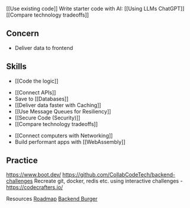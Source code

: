 
[[Use existing code]]
Write starter code with AI: [[Using LLMs ChatGPT]]
[[Compare technology tradeoffs]]
## Concern
* Deliver data to frontend
## Skills
* [[Code the logic]]
- [[Connect APIs]]
- Save to [[Databases]]
- [[Deliver data faster with Caching]]
- [[Use Message Queues for Resiliency]]
- [[Secure Code (Security)]]
- [[Compare technology tradeoffs]]
* [[Connect computers with Networking]]
* Build performant apps with [[WebAssembly]]

## Practice
https://www.boot.dev/
https://github.com/CollabCodeTech/backend-challenges
Recreate git, docker, redis etc. using interactive challenges - https://codecrafters.io/

Resources
[Roadmap](https://roadmap.sh/backend)
[Backend Burger](https://www.linkedin.com/posts/alexxubyte_systemdesign-coding-interviewtips-activity-7043971436624924673-BjFa?utm_source=share&utm_medium=member_desktop)